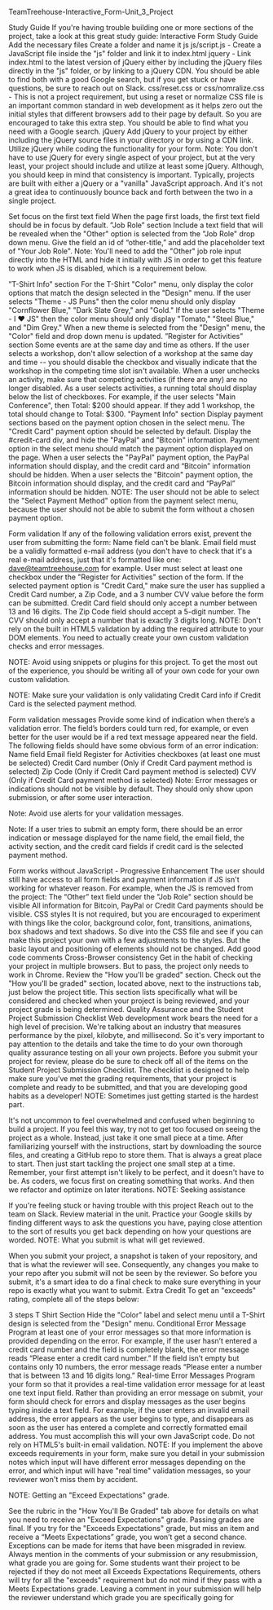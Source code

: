 TeamTreehouse-Interactive_Form-Unit_3_Project


Study Guide
If you're having trouble building one or more sections of the project, take a look at this great study guide: Interactive Form Study Guide
Add the necessary files
Create a folder and name it js
js/script.js - Create a JavaScript file inside the "js" folder and link it to index.html
jquery - Link index.html to the latest version of jQuery either by including the jQuery files directly in the "js" folder, or by linking to a jQuery CDN. You should be able to find both with a good Google search, but if you get stuck or have questions, be sure to reach out on Slack.
css/reset.css or css/nomralize.css - This is not a project requirement, but using a reset or normalize CSS file is an important common standard in web development as it helps zero out the initial styles that different browsers add to their page by default. So you are encouraged to take this extra step. You should be able to find what you need with a Google search.
jQuery
Add jQuery to your project by either including the jQuery source files in your directory or by using a CDN link.
Utilize jQuery while coding the functionality for your form.
Note: You don't have to use jQuery for every single aspect of your project, but at the very least, your project should include and utilize at least some jQuery. Although, you should keep in mind that consistency is important. Typically, projects are built with either a jQuery or a "vanilla" JavaScript approach. And it's not a great idea to continuously bounce back and forth between the two in a single project.

Set focus on the first text field
When the page first loads, the first text field should be in focus by default.
”Job Role” section
Include a text field that will be revealed when the "Other" option is selected from the "Job Role" drop down menu.
Give the field an id of “other-title,” and add the placeholder text of "Your Job Role".
Note: You'll need to add the "Other" job role input directly into the HTML and hide it initially with JS in order to get this feature to work when JS is disabled, which is a requirement below.

”T-Shirt Info” section
For the T-Shirt "Color" menu, only display the color options that match the design selected in the "Design" menu.
If the user selects "Theme - JS Puns" then the color menu should only display "Cornflower Blue," "Dark Slate Grey," and "Gold."
If the user selects "Theme - I ♥ JS" then the color menu should only display "Tomato," "Steel Blue," and "Dim Grey."
When a new theme is selected from the "Design" menu, the "Color" field and drop down menu is updated.
”Register for Activities” section
Some events are at the same day and time as others. If the user selects a workshop, don't allow selection of a workshop at the same day and time -- you should disable the checkbox and visually indicate that the workshop in the competing time slot isn't available.
When a user unchecks an activity, make sure that competing activities (if there are any) are no longer disabled.
As a user selects activities, a running total should display below the list of checkboxes. For example, if the user selects "Main Conference", then Total: $200 should appear. If they add 1 workshop, the total should change to Total: $300.
"Payment Info" section
Display payment sections based on the payment option chosen in the select menu.
The "Credit Card" payment option should be selected by default. Display the #credit-card div, and hide the "PayPal" and "Bitcoin" information. Payment option in the select menu should match the payment option displayed on the page.
When a user selects the "PayPal" payment option, the PayPal information should display, and the credit card and “Bitcoin” information should be hidden.
When a user selects the "Bitcoin" payment option, the Bitcoin information should display, and the credit card and “PayPal” information should be hidden.
NOTE: The user should not be able to select the "Select Payment Method" option from the payment select menu, because the user should not be able to submit the form without a chosen payment option.

Form validation
If any of the following validation errors exist, prevent the user from submitting the form:
Name field can't be blank.
Email field must be a validly formatted e-mail address (you don't have to check that it's a real e-mail address, just that it's formatted like one: dave@teamtreehouse.com for example.
User must select at least one checkbox under the "Register for Activities" section of the form.
If the selected payment option is "Credit Card," make sure the user has supplied a Credit Card number, a Zip Code, and a 3 number CVV value before the form can be submitted.
Credit Card field should only accept a number between 13 and 16 digits.
The Zip Code field should accept a 5-digit number.
The CVV should only accept a number that is exactly 3 digits long.
NOTE: Don't rely on the built in HTML5 validation by adding the required attribute to your DOM elements. You need to actually create your own custom validation checks and error messages.

NOTE: Avoid using snippets or plugins for this project. To get the most out of the experience, you should be writing all of your own code for your own custom validation.

NOTE: Make sure your validation is only validating Credit Card info if Credit Card is the selected payment method.

Form validation messages
Provide some kind of indication when there’s a validation error. The field’s borders could turn red, for example, or even better for the user would be if a red text message appeared near the field.
The following fields should have some obvious form of an error indication:
Name field
Email field
Register for Activities checkboxes (at least one must be selected)
Credit Card number (Only if Credit Card payment method is selected)
Zip Code (Only if Credit Card payment method is selected)
CVV (Only if Credit Card payment method is selected)
Note: Error messages or indications should not be visible by default. They should only show upon submission, or after some user interaction.

Note: Avoid use alerts for your validation messages.

Note: If a user tries to submit an empty form, there should be an error indication or message displayed for the name field, the email field, the activity section, and the credit card fields if credit card is the selected payment method.

Form works without JavaScript - Progressive Enhancement
The user should still have access to all form fields and payment information if JS isn't working for whatever reason. For example, when the JS is removed from the project:
The “Other” text field under the "Job Role" section should be visible
All information for Bitcoin, PayPal or Credit Card payments should be visible.
CSS styles
It is not required, but you are encouraged to experiment with things like the color, background color, font, transitions, animations, box shadows and text shadows. So dive into the CSS file and see if you can make this project your own with a few adjustments to the styles. But the basic layout and positioning of elements should not be changed.
Add good code comments
Cross-Browser consistency
Get in the habit of checking your project in multiple browsers. But to pass, the project only needs to work in Chrome.
Review the "How you'll be graded" section.
Check out the "How you'll be graded" section, located above, next to the instructions tab, just below the project title. This section lists specifically what will be considered and checked when your project is being reviewed, and your project grade is being determined.
Quality Assurance and the Student Project Submission Checklist
Web development work bears the need for a high level of precision. We're talking about an industry that measures performance by the pixel, kilobyte, and millisecond. So it's very important to pay attention to the details and take the time to do your own thorough quality assurance testing on all your own projects. Before you submit your project for review, please do be sure to check off all of the items on the Student Project Submission Checklist. The checklist is designed to help make sure you’ve met the grading requirements, that your project is complete and ready to be submitted, and that you are developing good habits as a developer!
NOTE: Sometimes just getting started is the hardest part.

It's not uncommon to feel overwhelmed and confused when beginning to build a project. If you feel this way, try not to get too focused on seeing the project as a whole. Instead, just take it one small piece at a time. After familiarizing yourself with the instructions, start by downloading the source files, and creating a GitHub repo to store them. That is always a great place to start. Then just start tackling the project one small step at a time. Remember, your first attempt isn't likely to be perfect, and it doesn't have to be. As coders, we focus first on creating something that works. And then we refactor and optimize on later iterations.
NOTE: Seeking assistance

If you're feeling stuck or having trouble with this project
Reach out to the team on Slack.
Review material in the unit.
Practice your Google skills by finding different ways to ask the questions you have, paying close attention to the sort of results you get back depending on how your questions are worded.
NOTE: What you submit is what will get reviewed.

When you submit your project, a snapshot is taken of your repository, and that is what the reviewer will see. Consequently, any changes you make to your repo after you submit will not be seen by the reviewer. So before you submit, it's a smart idea to do a final check to make sure everything in your repo is exactly what you want to submit.
Extra Credit
To get an "exceeds" rating, complete all of the steps below:

 3 steps
T Shirt Section
Hide the "Color" label and select menu until a T-Shirt design is selected from the "Design" menu.
Conditional Error Message
Program at least one of your error messages so that more information is provided depending on the error. For example, if the user hasn’t entered a credit card number and the field is completely blank, the error message reads “Please enter a credit card number.” If the field isn’t empty but contains only 10 numbers, the error message reads “Please enter a number that is between 13 and 16 digits long.”
Real-time Error Messages
Program your form so that it provides a real-time validation error message for at least one text input field. Rather than providing an error message on submit, your form should check for errors and display messages as the user begins typing inside a text field. For example, if the user enters an invalid email address, the error appears as the user begins to type, and disappears as soon as the user has entered a complete and correctly formatted email address. You must accomplish this will your own JavaScript code. Do not rely on HTML5's built-in email validation.
NOTE: If you implement the above exceeds requirements in your form, make sure you detail in your submission notes which input will have different error messages depending on the error, and which input will have "real time" validation messages, so your reviewer won't miss them by accident.

NOTE: Getting an "Exceed Expectations" grade.

See the rubric in the "How You'll Be Graded" tab above for details on what you need to receive an "Exceed Expectations" grade.
Passing grades are final. If you try for the "Exceeds Expectations" grade, but miss an item and receive a “Meets Expectations” grade, you won’t get a second chance. Exceptions can be made for items that have been misgraded in review.
Always mention in the comments of your submission or any resubmission, what grade you are going for. Some students want their project to be rejected if they do not meet all Exceeds Expectations Requirements, others will try for all the "exceeds" requirement but do not mind if they pass with a Meets Expectations grade. Leaving a comment in your submission will help the reviewer understand which grade you are specifically going for
